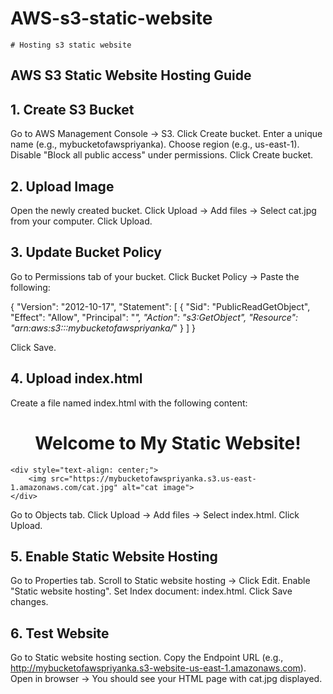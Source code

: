 # AWS-s3-static-website
```
# Hosting s3 static website
```
## AWS S3 Static Website Hosting Guide

## 1. Create S3 Bucket
Go to AWS Management Console → S3.
Click Create bucket.
Enter a unique name (e.g., mybucketofawspriyanka).
Choose region (e.g., us-east-1).
Disable "Block all public access" under permissions.
Click Create bucket.

## 2. Upload Image
Open the newly created bucket.
Click Upload → Add files → Select cat.jpg from your computer.
Click Upload.

## 3. Update Bucket Policy
Go to Permissions tab of your bucket.
Click Bucket Policy → Paste the following:

{
  "Version": "2012-10-17",
  "Statement": [
    {
      "Sid": "PublicReadGetObject",
      "Effect": "Allow",
      "Principal": "*",
      "Action": "s3:GetObject",
      "Resource": "arn:aws:s3:::mybucketofawspriyanka/*"
    }
  ]
}

Click Save.

## 4. Upload index.html
Create a file named index.html with the following content:

<!DOCTYPE html>
<html>
<head>
    <title>My Static Website</title>
</head>
<body>
    <h1 style="text-align: center;">Welcome to My Static Website!</h1>

    <div style="text-align: center;">
        <img src="https://mybucketofawspriyanka.s3.us-east-1.amazonaws.com/cat.jpg" alt="cat image">
    </div>
</body>
</html>

Go to Objects tab.
Click Upload → Add files → Select index.html.
Click Upload.

## 5. Enable Static Website Hosting
Go to Properties tab.
Scroll to Static website hosting → Click Edit.
Enable "Static website hosting".
Set Index document: index.html.
Click Save changes.

## 6. Test Website
Go to Static website hosting section.
Copy the Endpoint URL (e.g., http://mybucketofawspriyanka.s3-website-us-east-1.amazonaws.com).
Open in browser → You should see your HTML page with cat.jpg displayed.

```
